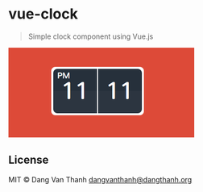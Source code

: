 # vue-clock

> Simple clock component using Vue.js

![](screenshot.png)

## License

MIT © Dang Van Thanh <dangvanthanh@dangthanh.org>
